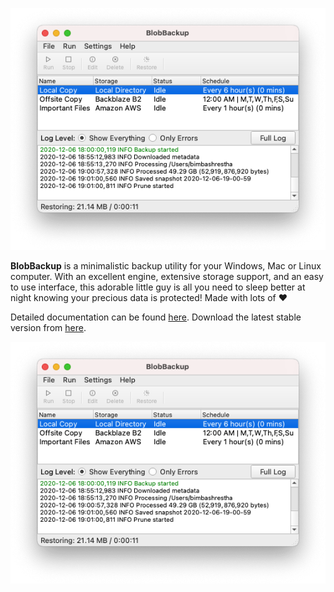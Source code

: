 <p align="center"><img src="docs/docs/images/gui.png"/></p>

**BlobBackup** is a minimalistic backup utility for your Windows,
Mac or Linux computer. With an excellent engine, extensive storage support,
and an easy to use interface, this adorable little guy is all you need to 
sleep better at night knowing your precious data is protected! Made with 
lots of :heart:

Detailed documentation can be found [here](https://readthedocs.com). 
Download the latest stable version from [here](https://github.com).

<p align="center"><img src="docs/docs/images/gui.png"/></p>
